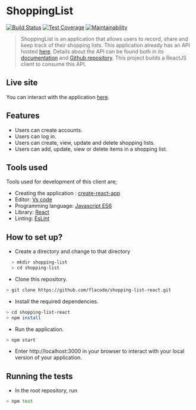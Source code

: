 # ShoppingList
[![Build Status](https://travis-ci.org/flacode/shopping-list-react.svg?branch=develop)](https://travis-ci.org/flacode/shopping-list-react) [![Test Coverage](https://api.codeclimate.com/v1/badges/f61b4fe09939223c9636/test_coverage)](https://codeclimate.com/github/flacode/shopping-list-react/test_coverage) [![Maintainability](https://api.codeclimate.com/v1/badges/f61b4fe09939223c9636/maintainability)](https://codeclimate.com/github/flacode/shopping-list-react/maintainability)
> ShoppingList is an application that allows users to record, share and keep track of their shopping lists. This application already has an API hosted [here](https://deployment-shopping-list-api.herokuapp.com). Details about the API can be found both in its [documentation](https://shoppinglist12.docs.apiary.io/#) and [Github repository](https://github.com/flacode/shopping_list). This project builds a ReactJS client to consume this API.

## Live site
You can interact with the application [here](https://shoppingug.herokuapp.com/).

## Features
- Users can create accounts.
- Users can log in.
- Users can create, view, update and delete shopping lists. 
- Users can add, update, view or delete items in a shopping list.

## Tools used
Tools used for development of this client are;
- Creating the application : [create-react-app](https://github.com/facebook/create-react-app/blob/master/README.md#getting-started)
- Editor: [Vs code](https://code.visualstudio.com)
- Programming language: [Javascript ES6](http://es6-features.org/#Constants)
- Library: [React](https://reactjs.org)
- Linting: [EsLint](https://eslint.org)

## How to set up?
- Create a directory and change to that directory
```sh
  > mkdir shopping-list
  > cd shopping-list
```
- Clone this repository.
```sh
> git clone https://github.com/flacode/shopping-list-react.git
```
- Install the required dependencies.
```sh
> cd shopping-list-react
> npm install
```
- Run the application.
```sh
> npm start
```
- Enter http://localhost:3000 in your browser to interact with your local version of your application.

## Running the tests
 - In the root repository, run
 ```sh
> npm test
```


